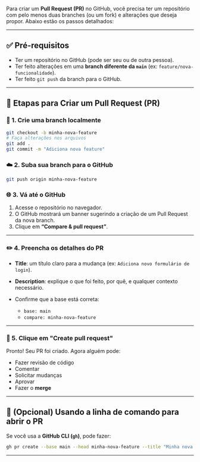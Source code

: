 Para criar um **Pull Request (PR)** no GitHub, você precisa ter um repositório com pelo menos duas branches (ou um fork) e alterações que deseja propor. Abaixo estão os passos detalhados:

---

## ✅ Pré-requisitos

* Ter um repositório no GitHub (pode ser seu ou de outra pessoa).
* Ter feito alterações em uma **branch diferente da `main`** (ex: `feature/nova-funcionalidade`).
* Ter feito `git push` da branch para o GitHub.

---

## 🔧 Etapas para Criar um Pull Request (PR)

### 🔁 1. Crie uma branch localmente

```bash
git checkout -b minha-nova-feature
# Faça alterações nos arquivos
git add .
git commit -m "Adiciona nova feature"
```

### ☁️ 2. Suba sua branch para o GitHub

```bash
git push origin minha-nova-feature
```

### 🌐 3. Vá até o GitHub

1. Acesse o repositório no navegador.
2. O GitHub mostrará um banner sugerindo a criação de um Pull Request da nova branch.
3. Clique em **“Compare & pull request”**.

---

### ✏️ 4. Preencha os detalhes do PR

* **Title**: um título claro para a mudança (ex: `Adiciona novo formulário de login`).
* **Description**: explique o que foi feito, por quê, e qualquer contexto necessário.
* Confirme que a base está correta:

  * `base: main`
  * `compare: minha-nova-feature`

---

### 📩 5. Clique em **"Create pull request"**

Pronto! Seu PR foi criado. Agora alguém pode:

* Fazer revisão de código
* Comentar
* Solicitar mudanças
* Aprovar
* Fazer o **merge**

---

## 🧪 (Opcional) Usando a linha de comando para abrir o PR

Se você usa a **GitHub CLI (`gh`)**, pode fazer:

```bash
gh pr create --base main --head minha-nova-feature --title "Minha nova feature" --body "Descrição do que foi feito"
```

---
